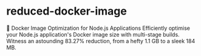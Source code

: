 # reduced-docker-image
 🚀 Docker Image Optimization for Node.js Applications  Efficiently optimise your Node.js application's Docker image size with multi-stage builds. Witness an astounding 83.27% reduction, from a hefty 1.1 GB to a sleek 184 MB.
